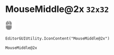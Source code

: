 # MouseMiddle@2x `32x32`
<img src="/img/MouseMiddle.png" width=32 height=32>

``` CSharp
EditorGUIUtility.IconContent("MouseMiddle@2x")
```
```
MouseMiddle@2x
```
